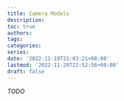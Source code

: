 ```yaml
---
title: Camera Models
description:
toc: true
authors:
tags:
categories:
series:
date: '2022-11-19T21:03:21+08:00'
lastmod: '2022-11-20T22:52:56+08:00'
draft: false
---
```


_TODO_